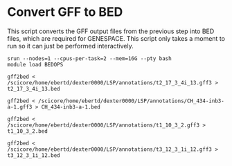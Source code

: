 # Convert GFF to BED

This script converts the GFF output files from the previous step into BED files, which are required for GENESPACE. This script only takes a moment to run so it can just be performed interactively.

````
srun --nodes=1 --cpus-per-task=2 --mem=16G --pty bash
module load BEDOPS

gff2bed < /scicore/home/ebertd/dexter0000/LSP/annotations/t2_17_3_4i_13.gff3 > t2_17_3_4i_13.bed

gff2bed < /scicore/home/ebertd/dexter0000/LSP/annotations/CH_434-inb3-a-1.gff3 > CH_434-inb3-a-1.bed

gff2bed < /scicore/home/ebertd/dexter0000/LSP/annotations/t1_10_3_2.gff3 > t1_10_3_2.bed

gff2bed < /scicore/home/ebertd/dexter0000/LSP/annotations/t3_12_3_1i_12.gff3 > t3_12_3_1i_12.bed
````

### 